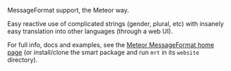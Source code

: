 MessageFormat support, the Meteor way.

Easy reactive use of complicated strings (gender, plural, etc) with insanely easy
translation into other languages (through a web UI).

For full info, docs and examples, see the [Meteor MessageFormat home page](http://messageformat.meteor.com/) (or install/clone the smart package and run `mrt` in its `website` directory).
